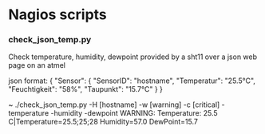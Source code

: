 Nagios scripts
==============


### check_json_temp.py

Check temperature, humidity, dewpoint provided by a sht11 over a json web page on an atmel

json format:
{
  "Sensor": {
		"SensorID": "hostname",
		"Temperatur": "25.5°C",
		"Feuchtigkeit": "58%",
		"Taupunkt": "15.7°C"
	}
}

~ ./check_json_temp.py -H [hostname] -w [warning] -c [critical] -temperature -humidity -dewpoint
WARNING: Temperature: 25.5 C|Temperature=25.5;25;28 Humidity=57.0 DewPoint=15.7


